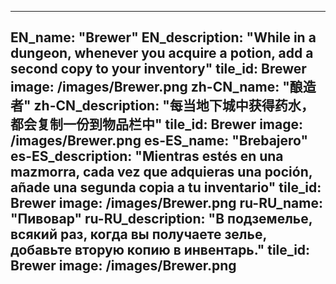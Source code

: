 ---

EN_name: "Brewer"
EN_description: "While in a dungeon, whenever you acquire a potion, add a second copy to your inventory"
tile_id: Brewer
image: /images/Brewer.png
zh-CN_name: "酿造者"
zh-CN_description: "每当地下城中获得药水，都会复制一份到物品栏中"
tile_id: Brewer
image: /images/Brewer.png
es-ES_name: "Brebajero"
es-ES_description: "Mientras estés en una mazmorra, cada vez que adquieras una poción, añade una segunda copia a tu inventario"
tile_id: Brewer
image: /images/Brewer.png
ru-RU_name: "Пивовар"
ru-RU_description: "В подземелье, всякий раз, когда вы получаете зелье, добавьте вторую копию в инвентарь."
tile_id: Brewer
image: /images/Brewer.png
---